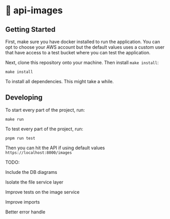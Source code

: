 # :city_sunrise: api-images

## Getting Started

First, make sure you have docker installed to run the application.
You can opt to choose your AWS account but the default values uses a custom user
that have access to a test bucket where you can test the application.

Next, clone this repository onto your machine. Then install `make install`:

```
make install
```

To install all dependencies. This might take a while.

## Developing

To start every part of the project, run:

```
make run
```

To test every part of the project, run:

```
pnpm run test
```

Then you can hit the API if using default values `https://localhost:8000/images`



TODO:

Include the DB diagrams

Isolate the file service layer

Improve tests on the image service

Improve imports

Better error handle

